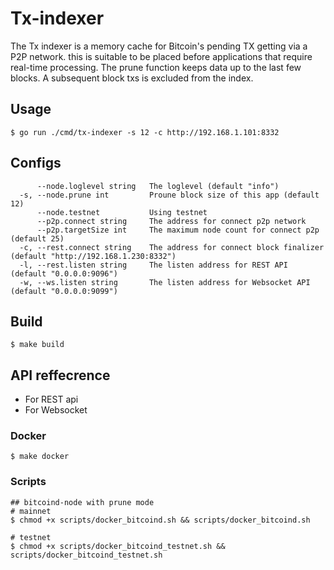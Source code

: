 # Tx-indexer
The Tx indexer is a memory cache for Bitcoin's pending TX getting via a P2P network. this is suitable to be placed before applications that require real-time processing. The prune function keeps data up to the last few blocks. A subsequent block txs is excluded from the index.

## Usage
```
$ go run ./cmd/tx-indexer -s 12 -c http://192.168.1.101:8332
```
## Configs
```
      --node.loglevel string   The loglevel (default "info")
  -s, --node.prune int         Proune block size of this app (default 12)
      --node.testnet           Using testnet
      --p2p.connect string     The address for connect p2p network
      --p2p.targetSize int     The maximum node count for connect p2p (default 25)
  -c, --rest.connect string    The address for connect block finalizer (default "http://192.168.1.230:8332")
  -l, --rest.listen string     The listen address for REST API (default "0.0.0.0:9096")
  -w, --ws.listen string       The listen address for Websocket API (default "0.0.0.0:9099")

```
## Build 
```
$ make build
```
## API reffecrence

- For REST api
- For Websocket 

### Docker
```
$ make docker
```
### Scripts
```
## bitcoind-node with prune mode
# mainnet
$ chmod +x scripts/docker_bitcoind.sh && scripts/docker_bitcoind.sh  

# testnet
$ chmod +x scripts/docker_bitcoind_testnet.sh && scripts/docker_bitcoind_testnet.sh
```